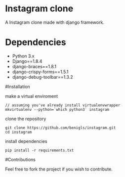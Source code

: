 # Instagram clone

A Instagram clone made with django framework.

# Dependencies

* Python 3.x
* Django==1.8.4
* django-braces==1.8.1
* django-crispy-forms==1.5.1
* django-debug-toolbar==1.3.2

#Installation

make a virtual enviroment

    // assuming you've already install virtualenvwrapper
    mkvirtualenv --python=`which python3` instagram

clone the repository

    git clone https://github.com/benigls/instagram.git
    cd instagram
    
install dependencies

    pip install -r requirements.txt


#Contributions

Feel free to fork the project if you wish to contribute.
